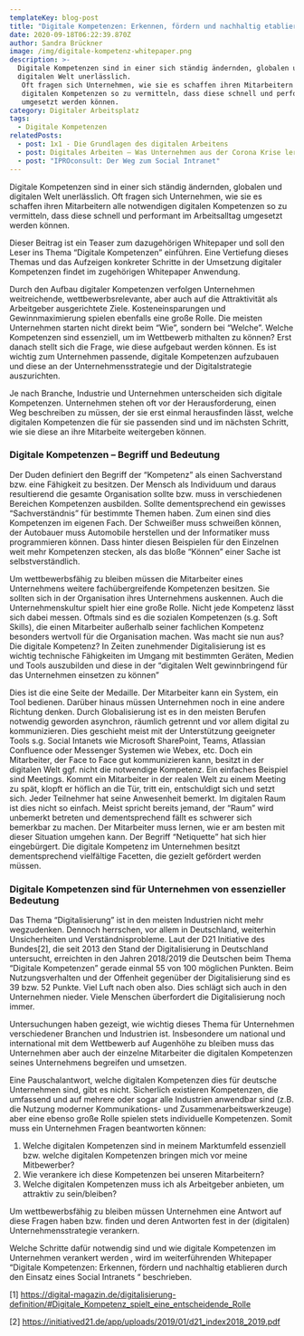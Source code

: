 ```yaml
---
templateKey: blog-post
title: "Digitale Kompetenzen: Erkennen, fördern und nachhaltig etablieren"
date: 2020-09-18T06:22:39.870Z
author: Sandra Brückner
image: /img/digitale-kompetenz-whitepaper.png
description: >-
  Digitale Kompetenzen sind in einer sich ständig ändernden, globalen und
  digitalen Welt unerlässlich.
   Oft fragen sich Unternehmen, wie sie es schaffen ihren Mitarbeitern alle notwendigen
   digitalen Kompetenzen so zu vermitteln, dass diese schnell und performant im Arbeitsalltag
   umgesetzt werden können.
category: Digitaler Arbeitsplatz
tags:
  - Digitale Kompetenzen
relatedPosts:
  - post: 1x1 - Die Grundlagen des digitalen Arbeitens
  - post: Digitales Arbeiten – Was Unternehmen aus der Corona Krise lernen müssen
  - post: "IPROconsult: Der Weg zum Social Intranet"
---
```

Digitale Kompetenzen sind in einer sich ständig ändernden, globalen und digitalen Welt unerlässlich.  Oft fragen sich Unternehmen, wie sie es schaffen ihren Mitarbeitern alle notwendigen  digitalen Kompetenzen so zu vermitteln, dass diese schnell und performant im Arbeitsalltag
 umgesetzt werden können.

Dieser Beitrag ist ein Teaser zum dazugehörigen Whitepaper und soll den Leser ins Thema “Digitale Kompetenzen” einführen. Eine Vertiefung dieses Themas und das Aufzeigen konkreter Schritte in der Umsetzung digitaler Kompetenzen findet im zugehörigen Whitepaper Anwendung.

Durch den Aufbau digitaler Kompetenzen verfolgen Unternehmen weitreichende,  wettbewerbsrelevante, aber auch auf die Attraktivität als Arbeitgeber ausgerichtete Ziele. Kosteneinsparungen und Gewinnmaximierung spielen ebenfalls eine große Rolle. Die meisten Unternehmen starten nicht direkt beim “Wie”, sondern bei “Welche”. Welche Kompetenzen sind essenziell, um im Wettbewerb mithalten zu können? Erst danach stellt sich die Frage, wie diese aufgebaut werden können. Es ist wichtig zum Unternehmen passende, digitale Kompetenzen aufzubauen und diese an der Unternehmensstrategie und der Digitalstrategie auszurichten.

Je nach Branche, Industrie und Unternehmen unterscheiden sich digitale Kompetenzen.  Unternehmen stehen oft vor der Herausforderung, einen Weg beschreiben zu müssen, der sie erst einmal herausfinden lässt, welche digitalen Kompetenzen die für sie passenden sind und im nächsten Schritt, wie sie diese an ihre Mitarbeite weitergeben können.

### Digitale Kompetenzen – Begriff und Bedeutung

Der Duden definiert den Begriff der “Kompetenz” als einen Sachverstand bzw. eine Fähigkeit zu besitzen. Der Mensch als Individuum und daraus resultierend die gesamte Organisation sollte bzw. muss in verschiedenen Bereichen Kompetenzen ausbilden. Sollte dementsprechend ein gewisses “Sachverständnis” für bestimmte Themen haben. Zum einen sind dies Kompetenzen im eigenen Fach. Der Schweißer muss schweißen können, der Autobauer muss Automobile herstellen und der Informatiker muss programmieren können. Dass hinter diesen Beispielen für den Einzelnen weit mehr Kompetenzen stecken, als das bloße “Können” einer Sache ist selbstverständlich.

Um wettbewerbsfähig zu bleiben müssen die Mitarbeiter eines Unternehmens weitere fachübergreifende Kompetenzen besitzen. Sie sollten sich in der Organisation ihres Unternehmens auskennen. Auch die Unternehmenskultur spielt hier eine große Rolle. Nicht jede Kompetenz lässt sich dabei messen. Oftmals sind es die sozialen Kompetenzen (s.g. Soft Skills), die einen Mitarbeiter außerhalb seiner fachlichen Kompetenz besonders wertvoll für die Organisation machen. Was macht sie nun aus? Die digitale Kompetenz? In Zeiten zunehmender Digitalisierung ist es wichtig technische Fähigkeiten im Umgang mit bestimmten Geräten, Medien und Tools auszubilden und diese in der “digitalen Welt gewinnbringend für das Unternehmen einsetzen zu können”

Dies ist die eine Seite der Medaille. Der Mitarbeiter kann ein System, ein Tool bedienen. Darüber hinaus müssen Unternehmen noch in eine andere Richtung denken. Durch Globalisierung ist es in den meisten Berufen notwendig geworden asynchron, räumlich getrennt und vor allem digital zu kommunizieren. Dies geschieht meist mit der Unterstützung geeigneter Tools s.g. Social Intanets wie Microsoft SharePoint, Teams, Atlassian Confluence oder Messenger Systemen wie Webex, etc. Doch ein Mitarbeiter, der Face to Face gut kommunizieren kann, besitzt in der digitalen Welt ggf. nicht die notwendige Kompetenz. Ein einfaches Beispiel sind Meetings. Kommt ein Mitarbeiter in der realen Welt zu einem Meeting zu spät, klopft er höflich an die Tür, tritt ein, entschuldigt sich und setzt sich. Jeder Teilnehmer hat seine Anwesenheit bemerkt. Im digitalen Raum ist dies nicht so einfach. Meist spricht bereits jemand, der “Raum” wird unbemerkt betreten und dementsprechend fällt es schwerer sich bemerkbar zu machen. Der Mitarbeiter muss lernen, wie er am besten mit dieser Situation umgehen kann. Der Begriff “Netiquette” hat sich hier eingebürgert. Die digitale Kompetenz im Unternehmen besitzt dementsprechend vielfältige Facetten, die gezielt gefördert werden müssen.

### Digitale Kompetenzen sind für Unternehmen von essenzieller Bedeutung

Das Thema “Digitalisierung” ist in den meisten Industrien nicht mehr wegzudenken. Dennoch herrschen, vor allem in Deutschland, weiterhin Unsicherheiten und Verständnisprobleme. Laut der D21 Initiative des Bundes\[2], die seit 2013 den Stand der Digitalisierung in Deutschland untersucht, erreichten in den Jahren 2018/2019 die Deutschen beim Thema “Digitale Kompetenzen” gerade einmal 55 von 100 möglichen Punkten. Beim Nutzungsverhalten und der Offenheit gegenüber der Digitalisierung sind es 39 bzw. 52 Punkte. Viel Luft nach oben also. Dies schlägt sich auch in den Unternehmen nieder. Viele Menschen überfordert die Digitalisierung noch immer.

Untersuchungen haben gezeigt, wie wichtig dieses Thema für Unternehmen verschiedener Branchen und Industrien ist. Insbesondere um national und international mit dem Wettbewerb auf Augenhöhe zu bleiben muss das Unternehmen aber auch der einzelne Mitarbeiter die digitalen Kompetenzen seines Unternehmens begreifen und umsetzen.

Eine Pauschalantwort, welche digitalen Kompetenzen dies für deutsche Unternehmen sind, gibt es nicht. Sicherlich existieren Kompetenzen, die umfassend und auf mehrere oder sogar alle Industrien anwendbar sind (z.B. die Nutzung moderner Kommunikations- und Zusammenarbeitswerkzeuge) aber eine ebenso große Rolle spielen stets individuelle Kompetenzen. Somit muss ein Unternehmen Fragen beantworten können: 

1. Welche digitalen Kompetenzen sind in meinem Marktumfeld essenziell bzw. welche digitalen Kompetenzen bringen mich vor meine Mitbewerber?
2. Wie verankere ich diese Kompetenzen bei unseren Mitarbeitern?
3. Welche digitalen Kompetenzen muss ich als Arbeitgeber anbieten, um attraktiv zu sein/bleiben?

Um wettbewerbsfähig zu bleiben müssen Unternehmen eine Antwort auf diese Fragen haben bzw. finden und deren Antworten fest in der (digitalen) Unternehmensstrategie verankern. 

Welche Schritte dafür notwendig sind und wie digitale Kompetenzen im Unternehmen verankert werden , wird im weiterführenden Whitepaper “Digitale Kompetenzen: Erkennen, fördern und nachhaltig etablieren durch den Einsatz eines Social Intranets “ beschrieben. 

\[1] https://digital-magazin.de/digitalisierung-definition/#Digitale_Kompetenz_spielt_eine_entscheidende_Rolle

\[2] https://initiatived21.de/app/uploads/2019/01/d21_index2018_2019.pdf
